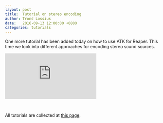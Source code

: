 ```yaml
---
layout: post
title:  Tutorial on stereo encoding
author: Trond Lossius
date:   2016-09-13 12:00:00 +0800
categories: tutorials
---
```


One more tutorial has been added today on how to use ATK for Reaper. This time we look into different approaches for encoding stereo sound sources.

<div class="embed-responsive embed-responsive-16by9">
  <iframe class="embed-responsive-item" src="https://player.vimeo.com/video/182525307?portrait=0" frameborder="0" webkitallowfullscreen mozallowfullscreen allowfullscreen></iframe>
</div>

&nbsp;

All tutorials are collected at [this page](/documentation/reaper/tutorials/).